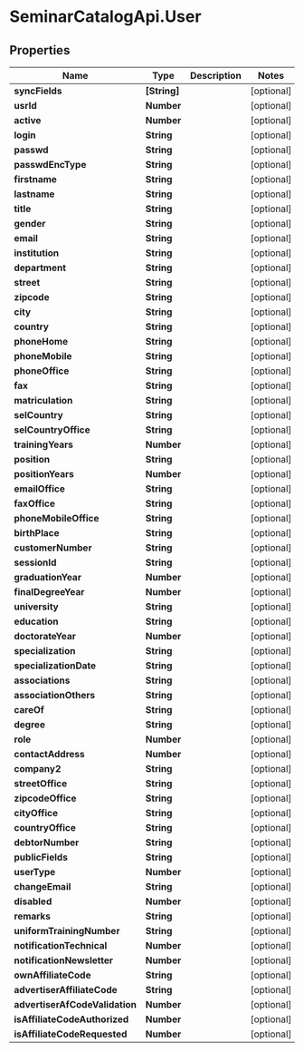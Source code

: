 # SeminarCatalogApi.User

## Properties
Name | Type | Description | Notes
------------ | ------------- | ------------- | -------------
**syncFields** | **[String]** |  | [optional] 
**usrId** | **Number** |  | [optional] 
**active** | **Number** |  | [optional] 
**login** | **String** |  | [optional] 
**passwd** | **String** |  | [optional] 
**passwdEncType** | **String** |  | [optional] 
**firstname** | **String** |  | [optional] 
**lastname** | **String** |  | [optional] 
**title** | **String** |  | [optional] 
**gender** | **String** |  | [optional] 
**email** | **String** |  | [optional] 
**institution** | **String** |  | [optional] 
**department** | **String** |  | [optional] 
**street** | **String** |  | [optional] 
**zipcode** | **String** |  | [optional] 
**city** | **String** |  | [optional] 
**country** | **String** |  | [optional] 
**phoneHome** | **String** |  | [optional] 
**phoneMobile** | **String** |  | [optional] 
**phoneOffice** | **String** |  | [optional] 
**fax** | **String** |  | [optional] 
**matriculation** | **String** |  | [optional] 
**selCountry** | **String** |  | [optional] 
**selCountryOffice** | **String** |  | [optional] 
**trainingYears** | **Number** |  | [optional] 
**position** | **String** |  | [optional] 
**positionYears** | **Number** |  | [optional] 
**emailOffice** | **String** |  | [optional] 
**faxOffice** | **String** |  | [optional] 
**phoneMobileOffice** | **String** |  | [optional] 
**birthPlace** | **String** |  | [optional] 
**customerNumber** | **String** |  | [optional] 
**sessionId** | **String** |  | [optional] 
**graduationYear** | **Number** |  | [optional] 
**finalDegreeYear** | **Number** |  | [optional] 
**university** | **String** |  | [optional] 
**education** | **String** |  | [optional] 
**doctorateYear** | **Number** |  | [optional] 
**specialization** | **String** |  | [optional] 
**specializationDate** | **String** |  | [optional] 
**associations** | **String** |  | [optional] 
**associationOthers** | **String** |  | [optional] 
**careOf** | **String** |  | [optional] 
**degree** | **String** |  | [optional] 
**role** | **Number** |  | [optional] 
**contactAddress** | **Number** |  | [optional] 
**company2** | **String** |  | [optional] 
**streetOffice** | **String** |  | [optional] 
**zipcodeOffice** | **String** |  | [optional] 
**cityOffice** | **String** |  | [optional] 
**countryOffice** | **String** |  | [optional] 
**debtorNumber** | **String** |  | [optional] 
**publicFields** | **String** |  | [optional] 
**userType** | **Number** |  | [optional] 
**changeEmail** | **String** |  | [optional] 
**disabled** | **Number** |  | [optional] 
**remarks** | **String** |  | [optional] 
**uniformTrainingNumber** | **String** |  | [optional] 
**notificationTechnical** | **Number** |  | [optional] 
**notificationNewsletter** | **Number** |  | [optional] 
**ownAffiliateCode** | **String** |  | [optional] 
**advertiserAffiliateCode** | **String** |  | [optional] 
**advertiserAfCodeValidation** | **Number** |  | [optional] 
**isAffiliateCodeAuthorized** | **Number** |  | [optional] 
**isAffiliateCodeRequested** | **Number** |  | [optional] 


